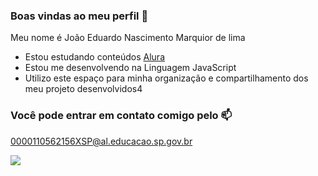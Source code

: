 ### Boas vindas ao meu perfil 💙

Meu nome é João Eduardo Nascimento Marquior de lima

- Estou estudando conteúdos [Alura](https://www.alura.com.br)
- Estou me desenvolvendo na Linguagem JavaScript
- Utilizo este espaço para minha organização e compartilhamento dos meu projeto desenvolvidos4

### Você pode entrar em contato comigo pelo 📫

0000110562156XSP@al.educacao.sp.gov.br



![](https://media.tenor.com/mCiM7CmGGI4AAAAM/naruto.gif)
